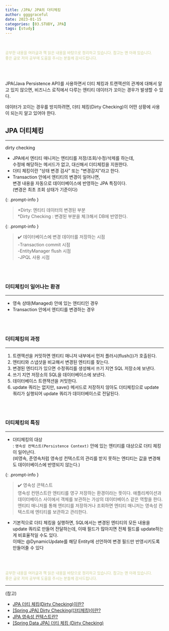 ```yaml
---
title: /JPA/ JPA의 더티체킹
author: ggggraceful
date: 2023-01-15
categories: [03.STUDY, JPA]
tags: [study]
---
```


<br/>

<span style="font-size: 12px; color:  #cbce91"> 공부한 내용을 여러글과 책 읽은 내용을 바탕으로 정리하고 있습니다. 참고는 맨 아래 있습니다.</span>  
<span style="font-size: 12px; color:  #cbce91"> 좋은 글로 저의 공부에 도움을 주시는 분들께 감사드립니다. </span>

<br/>
<br/>

JPA(Java Persistence API)를 사용하면서 더티 체킹과 트랜잭션의 관계에 대해서 알고 있지 않으면,
비즈니스 로직에서 다루는 엔티티 데이터가 꼬이는 경우가 발생할 수 있다.

데이터가 꼬이는 경우를 방지하려면,
더티 체킹(Dirty Checking)이 어떤 상황에 사용이 되는지 알고 있어야 한다.

## JPA 더티체킹

---

dirty checking

- JPA에서 엔티티 매니저는 엔티티를 저장/조회/수정/삭제를 하는데,  
  수정에 해당하는 메서드가 없고, 대신해서 더티체킹을 지원한다.  
- 더티 체킹이란 “상태 변경 검사” 또는 "변경감지"라고 한다.  
- Transaction 안에서 엔티티의 변경이 일어나면,  
  변경 내용을 자동으로 데이터베이스에 반영하는 JPA 특징이다.  
  (변경은 최초 조회 상태가 기준이다)

{: .prompt-info }
> *Dirty: 엔티티 데이터의 변경된 부분  
> *Dirty Checking : 변경된 부분을 체크해서 DB에 반영한다.

{: .prompt-info }
> ✔️ 데이터베이스에 변경 데이터를 저장하는 시점  
> -Transaction commit 시점  
> -EntityManager flush 시점  
> -JPQL 사용 시점  

<br/>
<br/>

### 더티체킹이 일어나는 환경

---

- 영속 상태(Managed) 안에 있는 엔티티인 경우
- Transaction 안에서 엔티티를 변경하는 경우

<br/>
<br/>

### 더티체킹의 과정

---

1. 트랜잭션을 커밋하면 엔티티 매니저 내부에서 먼저 플러시(flush())가 호출된다.
2. 엔티티와 스냅샷을 비교해서 변경된 엔티티를 찾는다.
3. 변경된 엔티티가 있으면 수정쿼리를 생성해서 쓰기 지연 SQL 저장소에 보낸다.
4. 쓰기 지연 저장소의 SQL을 데이터베이스에 보낸다.
5. 데이터베이스 트랜잭션을 커밋한다. 
6. update 쿼리는 없지만, save() 메서드로 저장하지 않아도 더티체킹으로 update 쿼리가 실행되어 update 쿼리가 데이터베이스로 전달된다. 

<br/>
<br/>

### 더티체킹의 특징

---

- 더티체킹의 대상  
: ```영속성 컨택스트(Persistence Context)``` 안에 있는 엔티티를 대상으로 더티 체킹이 일어난다.  
  (비영속, 준영속처럼 영속성 컨텍스트의 관리를 받지 못하는 엔티티는 값을 변경해도 데이터베이스에 반영되지 않는다.)

{: .prompt-info }
> ✔️ 영속성 콘텍스트  
> 영속성 컨텐스트란 엔티티를 영구 저장하는 환경이라는 뜻이다. 애플리케이션과 데이터베이스 사이에서 객체를 보관하는 가상의 데이터베이스 같은 역할을 한다. 엔티티 매니저를 통해 엔티티를 저장하거나 조회하면 엔티티 매니저는 영속성 컨텍스트에 엔티티를 보관하고 관리한다.

- 기본적으로 더티 체킹을 실행하면, SQL에서는 변경된 엔티티의 모든 내용을 update 쿼리로 만들어 전달하는데, 
  이때 필드가 많아지면 전체 필드를 update하는게 비효율적일 수도 있다.  
  이때는 @DynamicUpdate를 해당 Entity에 선언하여 변경 필드만 반영시키도록 만들어줄 수 있다

<br/>
<br/>

<span style="font-size: 12px; color:  #cbce91"> 공부한 내용을 여러글과 책 읽은 내용을 바탕으로 정리하고 있습니다. 참고는 맨 아래 있습니다.</span>  
<span style="font-size: 12px; color:  #cbce91"> 좋은 글로 저의 공부에 도움을 주시는 분들께 감사드립니다. </span>

---

(참고)

- [JPA 더티 체킹(Dirty Checking)이란?](https://interconnection.tistory.com/121)
- [[Spring JPA] Dirty Checking(더티체킹)이란?](https://frogand.tistory.com/175)
- [JPA 영속성 컨텍스트란?](https://velog.io/@neptunes032/JPA-%EC%98%81%EC%86%8D%EC%84%B1-%EC%BB%A8%ED%85%8D%EC%8A%A4%ED%8A%B8%EB%9E%80)
- [[Spring Data JPA] 더티 체킹 (Dirty Checking)](https://github.com/gyoogle/tech-interview-for-developer/blob/master/Web/Spring/%5BSpring%20Data%20JPA%5D%20%EB%8D%94%ED%8B%B0%20%EC%B2%B4%ED%82%B9%20(Dirty%20Checking).md)


<!--

❤️면접예상질문 ❤️

-->
